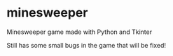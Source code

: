 # minesweeper
Minesweeper game made with Python and Tkinter

Still has some small bugs in the game that will be fixed!
